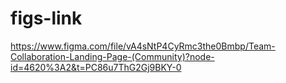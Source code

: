 # figs-link
https://www.figma.com/file/vA4sNtP4CyRmc3the0Bmbp/Team-Collaboration-Landing-Page-(Community)?node-id=4620%3A2&t=PC86u7ThG2Gj9BKY-0
